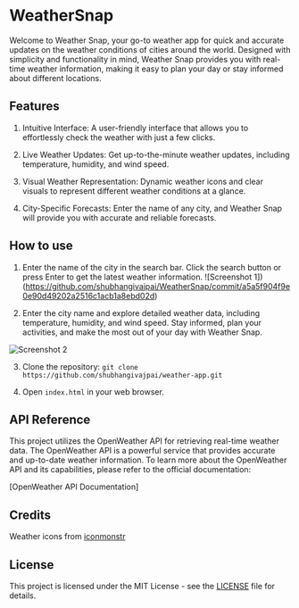 # WeatherSnap
Welcome to Weather Snap, your go-to weather app for quick and accurate updates on the weather conditions of cities around the world. Designed with simplicity and functionality in mind, Weather Snap provides you with real-time weather information, making it easy to plan your day or stay informed about different locations.


## Features
1. Intuitive Interface: A user-friendly interface that allows you to effortlessly check the weather with just a few clicks.

2. Live Weather Updates: Get up-to-the-minute weather updates, including temperature, humidity, and wind speed.

3. Visual Weather Representation: Dynamic weather icons and clear visuals to represent different weather conditions at a glance.

4. City-Specific Forecasts: Enter the name of any city, and Weather Snap will provide you with accurate and reliable forecasts.
## How to use
1. Enter the name of the city in the search bar. Click the search button or press Enter to get the latest weather information.
![Screenshot 1])(https://github.com/shubhangivajpai/WeatherSnap/commit/a5a5f904f9e0e90d49202a2516c1acb1a8ebd02d)

2. Enter the city name and explore detailed weather data, including temperature, humidity, and wind speed.
Stay informed, plan your activities, and make the most out of your day with Weather Snap.

![Screenshot 2](https://github.com/shubhangivajpai/WeatherSnap/commit/a5a5f904f9e0e90d49202a2516c1acb1a8ebd02d)

3. Clone the repository: `git clone https://github.com/shubhangivajpai/weather-app.git`

4. Open `index.html` in your web browser.


## API Reference

This project utilizes the OpenWeather API for retrieving real-time weather data. The OpenWeather API is a powerful service that provides accurate and up-to-date weather information. To learn more about the OpenWeather API and its capabilities, please refer to the official documentation:

[OpenWeather API Documentation]


## Credits
Weather icons from [iconmonstr](https://iconmonstr.com/)


## License
This project is licensed under the MIT License - see the [LICENSE](LICENSE) file for details.
